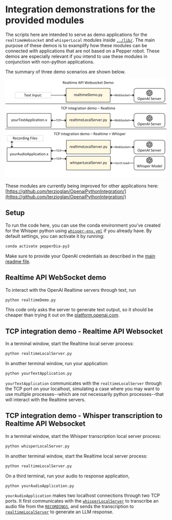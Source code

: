 # Integration demonstrations for the provided modules
The scripts here are intended to serve as demo applications for the `realtimeWebsocket` and `whisperLocal` modules inside [`../lib/`](../lib/).
The main purpose of these demos is to examplify how these modules can be connected with applications that are not based on a Pepper robot.
These demos are especially relevant if you intend to use these modules in conjunction with non-python applications.

The summary of three demo scenarios are shown below.

![-Integration Demo-](./integrationDemo.png)

These modules are currently being improved for other applications here: [https://github.com/terzioglan/OpenaiPythonIntegration/](https://github.com/terzioglan/OpenaiPythonIntegration/)

## Setup
To run the code here, you can use the conda environment you've created for the Whisper python using [`whisper-env.yml`](../whisper-env.yml) if you already have.
By default settings, you can activate it by running:
```bash
conda activate pepperDia-py3
```
Make sure to provide your OpenAI credentials as described in the [main readme file](../README.md#L25).

## Realtime API WebSocket demo
To interact with the OpenAI Realtime servers through text, run
```bash
python realtimeDemo.py
```

This code only asks the server to generate text output, so it should be cheaper than trying it out on the [platform.openai.com](https://platform.openai.com).


## TCP integration demo - Realtime API Websocket 
In a terminal window, start the Realtime local server process:
```bash
python realtimeLocalServer.py
```
In another terminal window, run your application:
```bash
python yourTextApplication.py
```

`yourTextApplication` communicates with the `realtimeLocalServer` through the TCP port on your localhost, simulating a case where you may want to use multiple processes--which are not necessarily python processes--that will interact with the Realtime servers.

## TCP integration demo - Whisper transcription to Realtime API Websocket 
In a terminal window, start the Whisper transcription local server process:
```bash
python whisperLocalServer.py
```
In another terminal window, start the Realtime local server process:
```bash
python realtimeLocalServer.py
```
On a third terminal, run your audio to response application,
```bash
python yourAudioApplication.py
```

`yourAudioApplication` makes two localhost connections through two TCP ports.
It first communicates with the [`whisperLocalServer`](./whisperLocalServer.py) to transcribe an audio file from the [`RECORDINGS`](./yourAudioApplication.py#L7), and sends the transcription to [`realtimeLocalServer`](./realtimeLocalServer.py) to generate an LLM response.
